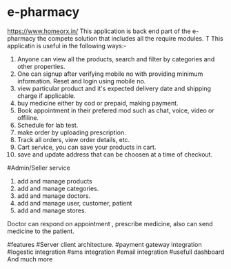 # e-pharmacy
https://www.homeorx.in/
This application is back end part of the e-pharmacy the compete solution that includes all the require modules. T
This applicatin is useful in the following ways:-
1) Anyone can view all the products, search and filter by categories and other properties. 
2) One can signup after verifying mobile no with providing minimum information. Reset and login using mobile no. 
3) view particular product and it's expected delivery date and shipping charge if applicable. 
4) buy medicine either by cod or prepaid, making payment.
5) Book appointment in their prefered mod such as chat, voice, video or offiline. 
6) Schedule for lab test. 
7) make order by uploading prescription. 
8) Track all orders, view order details, etc. 
9) Cart service, you can save your products in cart. 
10) save and update address that can be choosen at a time of checkout. 


#Admin/Seller service
1) add and manage products
2) add and manage categories. 
3) add and manage doctors. 
4) add and manage user, customer, patient
5) add and manage stores. 


Doctor can respond on appointment , prescribe medicine, also can send medicine to the patient. 

#features
#Server client architecture. 
#payment gateway integration
#logestic integration
#sms integration 
#email integration
#usefull dashboard 
And much more
